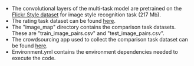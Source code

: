 - The convolutional layers of the multi-task model are pretrained on the [Flickr Style dataset](https://caffe.berkeleyvision.org/gathered/examples/finetune_flickr_style.html) for image style recognition task (217 Mb). 
- The rating task dataset can be found [here](https://github.com/Filipgerm/website-aesthetics-datasets).
- The "image_map" directory contains the comparison task datasets. These are "train_image_pairs.csv" and "test_image_pairs.csv".
- The crowdsourcing app used to collect the comparison task dataset can be found [here](https://github.com/Filipgerm/crowdsourcing-app).
- Environment.yml contains the environment dependencies needed to execute the code. 
